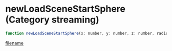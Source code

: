 # newLoadSceneStartSphere (Category streaming)

```js
function newLoadSceneStartSphere(x: number, y: number, z: number, radius: number, p4: number): boolean
```

[filename](newLoadSceneStartSphere_m.md ':include')